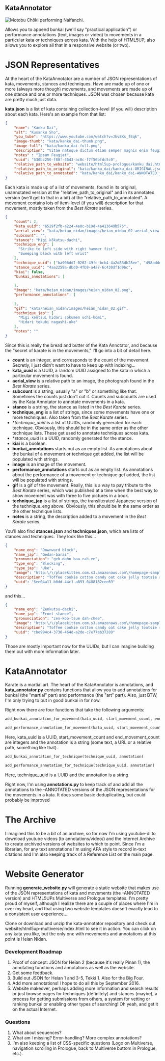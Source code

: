 KataAnnotator
-------------

![Motobu Chōki performing Naifanchi.](https://upload.wikimedia.org/wikipedia/commons/0/01/Motobu_Choki2.jpg)

Allows you to append bunkai (we'll say "practical application") or performance annotations (text, images or video) to movements in a particular kata or techniques across kata. With the help of HTML5UP, also allows you to explore all that in a responsive website (or two).

JSON Representatives
====================

At the heart of the KataAnnotator are a number of JSON representations of kata, movements, stances and techniques. Have are made up of one or more (always more though) movements, and movements are made up of one stance and one or more techniques. JSON was chosen because kata are pretty much just data.

**kata.json** is a list of kata containing collection-level (if you will) description about each kata. Here's an example from that list:

```json
{
	"name": "Kanku Dai",
	"alt": "Kusanku Sho",
    "you_tube": "https://www.youtube.com/watch?v=Jkv8Ks_fEqk",    
	"image-thumb": "kata/kanku_dai-thumb.png",
	"image-full": "kata/kanku_dai-full.png",
	"description": "Vitae natoque dictum etiam semper magnis enim feugiat convallis convallis egestas rhoncus ridiculus in quis risus amet curabitur tempor orci penatibus. Tellus erat mauris ipsum fermentum etiam vivamus eget. Nunc nibh morbi quis fusce hendrerit lacus ridiculus.",
    "notes" : "Ipsum Feugiat",
	"uuid": "630bc250-f80f-4643-ac0c-f7f56bfdc5c0",
    "relative_path_to_website": "website/html5up-prologue/kanku_dai.html",
	"relative_path_to_original": "kata/kanku_dai/kanku_dai-ORIGINAL.json",
    "relative_path_to_annotated": "kata/kanku_dai/kanku_dai-ANNOTATED.json"
}
```

Each kata is made up of a list of movements, found in its original, unannotated version at the "relative_path_to_original" and in its annotated version (we'll get to that in a bit) at the "relative_path_to_annotated". A movement contains lots of item-level (if you will) description for that movement, mostly taken from the *Best Karate* series.

```json
{
    "count": 2,
    "kata_uuid": "6529f2fb-a224-4e0c-b19d-4a413640b575", 
    "aerial_view": "kata/heian_nidan/images/heian_nidan_02-aerial_view.jpg",
    "subcount": "",
    "stance": "Migi kōkutsu-dachi",
    "technique_eng": [
      "Strike to left side with right hammer fist",
      "Sweeping block with left wrist"
    ],
    "technique_uuid": ["ba906dd7-0262-49fc-bcb4-4a2d83db28ee", "d98adde7-acae-4d80-8bdb-9d84187dd22a"], 
    "stance_uuid": "4aa2259a-dbd0-4fb9-a4a7-6c430df1d9bc", 
    "kiai": false,
    "bunkai_annotations": [
      
    ],
    "image": "kata/heian_nidan/images/heian_nidan_02.png",
    "performance_annotations": [
      
    ],
    "gif": "kata/heian_nidan/images/heian_nidan_02.gif",
    "technique_jap": [
      "Migi kentsui hidari sokumen uchi-komi",
      "Hidari tekubi nagashi-uke"
    ],
    "notes": ""
}
```

Since this is really the bread and butter of the Kata Annotator, and because the "secret of karate is in the movements," I'll go into a bit of detail here.

  * **count** is an integer, and corresponds to the count of the movement. Secretly, I just didn't want to have to keep up with indexing...
  * **kata_uuid** is a UUID, a random UUID assigned to the kata in which a particular movement is found.
  * **aerial_view** is a relative path to an image, the photograph found in the *Best Karate* series. 
  * **subcount** is a string, usually "a" or "b" or something like that. Sometimes the counts just don't cut it. Counts and subcounts are used by the Kata Annotator to annotate movements in a kata.
  * **stance** is a string, the stance as listed in the *Best Karate* series.
  * **technique_eng** is a list of strings, since some movements have one or more techniques. Also taken from the *Best Karate* series.
  * **technique_uuid* is a list of UUIDs, randomly generated for each technique. Obviously, this should be in the same order as the other technique lists. These get used to annotate techniques across kata.
  * **stance_uuid* is a UUID, randomly generated for the stance. 
  * **kiai** is a boolean.
  * **bunkai_annotations** starts out as an empty list. As annotations about the bunkai of a movement or technique get added, the list will be populated with strings.
  * **image** is an image of the movement.
  * **performance_annotations** starts out as an empty list. As annotations about the performance of a movement or technique get added, the list will be populated with strings.
  * **gif** is a gif of the movement. Really, this is a way to pay tribute to the *Best Karate* series, which was published at a time when the best way to show movement was with three to five pictures in a book.
  * **technique_jap** is a list of strings, the transliterated Japanese version of the technique_eng above. Obviously, this should be in the same order as the other technique lists.
  * **notes** is a string, the description added to a movement in the *Best Karate* series.  

You'll also find **stances.json** and **techniques.json**, which are lists of stances and techniques. They look like this...

```json
{
	"name_eng": "Downward block",
	"name_jap": "Gedan-barai",
    "pronunciation": "geh-dahn baa-rah-ee",
    "type_eng": "Blocking",
    "type_jap": "Uke",
	"image": "http:\/\/placekitten.com.s3.amazonaws.com\/homepage-samples\/408\/287.jpg",
	"description": "Toffee cookie cotton candy oat cake jelly tootsie roll pudding pudding. Sweet oat cake cheesecake muffin danish chocolate cake cookie cake gingerbread. Chocolate bar liquorice powder donut halvah. Halvah oat cake lollipop. Gingerbread oat cake fruitcake sweet icing gummi bears wafer powder. Brownie bear claw bear claw pie toffee candy canes gummi bears dessert bonbon.",
	"uuid": "6ee04a11-b0dd-44c1-a893-0488182cee69"
}
```

and this...

```json
{
	"name_eng": "Zenkutsu-dachi",
	"name_jap": "Front stance",
    "pronunciation": "zen-koo-tsue dah-chee",
	"image": "http:\/\/placekitten.com.s3.amazonaws.com\/homepage-samples\/408\/287.jpg",
	"description": "Toffee cookie cotton candy oat cake jelly tootsie roll pudding pudding. Sweet oat cake cheesecake muffin danish chocolate cake cookie cake gingerbread. Chocolate bar liquorice powder donut halvah. Halvah oat cake lollipop. Gingerbread oat cake fruitcake sweet icing gummi bears wafer powder. Brownie bear claw bear claw pie toffee candy canes gummi bears dessert bonbon.",
	"uuid": "cbe994c4-3736-464d-a2de-c7e77ab37289"
}
```

Those are mostly important now for the UUIDs, but I can imagine building them out with more information later.

KataAnnotator
=============

Karate is a martial art. The heart of the KataAnnotator is annotations, and **kata_annotator.py** contains functions that allow you to add annotations for bunkai (the "martial" part) and performance (the "art" part). Also, just BTW, I'm only trying to put in good bunkai in for now.

Right now there are four functions that take the following arguments:

```python
add_bunkai_annotation_for_movement(kata_uuid, start_movement_count, end_movement_count, annotation)
```

```python
add_performance_annotation_for_movement(kata_uuid, start_movement_count, end_movement_count, annotation)
```

Here, kata_uuid is a UUID, start_movement_count and end_movement_count are integers and the annotation is a string (some text, a URL or a relative path, something like that).

```python
add_bunkai_annotation_for_technique(technique_uuid, annotation)
```

```python
add_performance_annotation_for_technique(technique_uuid, annotation)
```

Here, technique_uuid is a UUID and the annotation is a string.

Right now, I'm using **annotations.py** to keep track of and add all the annotations to the -ANNOTATED versions of the JSON representations for the movements in a kata. It does some basic deduplicating, but could probably be improved

The Archive
===========

I imagined this to be a bit of an archive, so for now I'm using youtube-dl to download youtube videos (to annotations/video/) and the Internet Archive to create archived versions of websites to which to point. Since I'm a librarian, for any text annotations I'm using APA style to record in-text citations and I'm also keeping track of a Reference List on the main page.

Website Generator
=================

Running **generate_website.py** will generate a static website that makes use of the JSON representations of kata and movements (the -ANNOTATED version) and HTML5UPs Multiverse and Prologue templates. I'm pretty proud of myself, although I realize there are a couple of places where I'm in over my head, and that using two website templates doesn't exactly lead to a consistent user experience...

Clone or download and unzip the kata-annotator repository and check out website/html5up-multiverse/index.html to see it in action. You can click on any kata you like, but the only one with movements and annotations at this point is Heian Nidan.

### Development Roadmap

  1. Proof of concept: JSON for Heian 2 (because it's really Pinan 1), the annotating functions and annotations as well as the website.
  2. Get some feedback.
  3. Build out JSON for Heian 1 and 3-5, Tekki 1. Also for the Big Four.
  4. Add more annotations! I hope to do all this by September 2016.
  5. Website makeover, perhaps adding more information and search results or just browse pages for techniques (definitely) and stances (maybe), a process for getting submissions from others, a system for vetting or ranking bunkai or enabling other types of searching! Oh yeah, and get it on the actual Internet.

### Questions

  1. What about sequences?
  2. What am I missing? Error-handling? More complex annotations?
  3. I'm also keeping a list of CSS-specific questions (Logo on Multiverse, navigation scrolling in Prologue, back to Multiverse buttom in Prologue, etc.).
